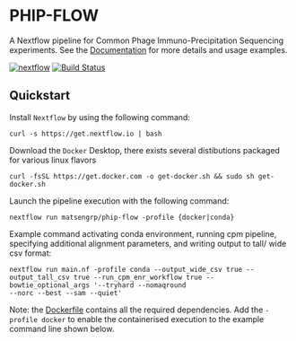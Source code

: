 # PHIP-FLOW
A Nextflow pipeline for Common Phage Immuno-Precipitation Sequencing experiments.
See the [Documentation](https://matsengrp.github.io/phippery/introduction.html)
for more details and usage examples.

[![nextflow]()]()
[![Build Status]()]()

## Quickstart 

Install `Nextflow` by using the following command: 

    curl -s https://get.nextflow.io | bash 
    
Download the `Docker` Desktop, there exists several distibutions packaged for
various linux flavors

    curl -fsSL https://get.docker.com -o get-docker.sh && sudo sh get-docker.sh

Launch the pipeline execution with the following command: 

    nextflow run matsengrp/phip-flow -profile {docker|conda}
    
Example command activating conda environment, running cpm pipeline, specifying additional alignment parameters, and writing output to tall/ wide csv format: 

    nextflow run main.nf -profile conda --output_wide_csv true --output_tall_csv true --run_cpm_enr_workflow true --bowtie_optional_args '--tryhard --nomaqround 
    --norc --best --sam --quiet'

Note: the [Dockerfile](docker/Dockerfile) contains all the required dependencies. 
Add the `-profile docker` to enable the containerised execution to the 
example command line shown below. 
